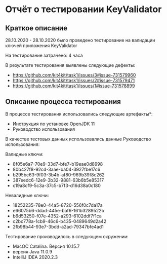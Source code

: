# Отчёт о тестировании KeyValidator

## Краткое описание

28.10.2020 - 28.10.2020 было проведено тестирование на валидации ключей приложения KeyValidator

На тестирование затрачено: 4 часа

В результате тестирования выявлены следующие дефекты:
* https://github.com/kit4kit/task1/issues/3#issue-731579960
* https://github.com/kit4kit/task1/issues/2#issue-731579471
* https://github.com/kit4kit/task1/issues/1#issue-731578899

## Описание процесса тестирования

В процессе тестирования использовались следующие артефакты*:
* Инструкция по установке OpenJDK 11
* Руководство использования


В качестве тестовых данных использовались данные Руководство использования:

Валидные ключи:

* 8f05e6a7-70e9-33d7-bfe7-b19eae0d8998
* 80b427f8-92cd-3aae-ba04-3927fbe17c6
* b295bc63-9f03-3b4b-af80-969b39f8c262
* 387eedc6-12e9-3b32-9881-63b6b5e85317
* c19a8cf9-5c3a-37c5-b7f3-d16d38a0c180

Невалидные ключи:

* 18252235-78e0-44a5-8720-556f0c7da17a
* e66075b6-ddad-445e-baf6-161b3289522b
* b6d53250-f07e-4352-a293-6102ddf7f1ca
* c2bc778a-1cb9-46c6-b435-0489649d2a42
* 2fb98b44-93e7-3bdd-a2ad-79347bfe4ad1

Тестирование производилось в следующем окружении:
* MacОС Catalina. Версия 10.15.7
* версия Java 11.0.9
* IntelliJ IDEA 2020.2.3